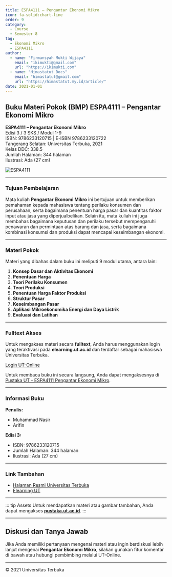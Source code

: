 ```yaml
--- 
title: ESPA4111 – Pengantar Ekonomi Mikro
icon: fa-solid:chart-line
order: 9
category:
  - Course
  - Semester 8
tag:
  - Ekonomi Mikro
  - ESPA4111
author:
  - name: "Firmansyah Mukti Wijaya"
    email: "ikimukti@gmail.com"
    url: "https://ikimukti.com"
  - name: "Himastatut Docs"
    email: "himastatut@gmail.com"
    url: "https://himastatut.my.id/article/"
date: 2021-01-01
--- 
```


## Buku Materi Pokok (BMP) ESPA4111 – Pengantar Ekonomi Mikro

**ESPA4111 – Pengantar Ekonomi Mikro**  
Edisi 3 / 3 SKS / Modul 1-9  
ISBN: 9786233120715 | E-ISBN 9786233120722  
Tangerang Selatan: Universitas Terbuka, 2021  
Kelas DDC: 338.5  
Jumlah Halaman: 344 halaman  
Ilustrasi: Ada (27 cm)

![ESPA4111](https://pustaka.ut.ac.id/lib/wp-content/uploads/2022/02/ESPA411103-1429x2000.jpg)

--- 

### Tujuan Pembelajaran

Mata kuliah **Pengantar Ekonomi Mikro** ini bertujuan untuk memberikan pemahaman kepada mahasiswa tentang perilaku konsumen dan perusahaan, serta bagaimana penentuan harga pasar dan kuantitas faktor input atau jasa yang diperjualbelikan. Selain itu, mata kuliah ini juga membahas bagaimana keputusan dan perilaku tersebut mempengaruhi penawaran dan permintaan atas barang dan jasa, serta bagaimana kombinasi konsumsi dan produksi dapat mencapai keseimbangan ekonomi.

--- 

### Materi Pokok

Materi yang dibahas dalam buku ini meliputi 9 modul utama, antara lain:

1. **Konsep Dasar dan Aktivitas Ekonomi**
2. **Penentuan Harga**
3. **Teori Perilaku Konsumen**
4. **Teori Produksi**
5. **Penentuan Harga Faktor Produksi**
6. **Struktur Pasar**
7. **Keseimbangan Pasar**
8. **Aplikasi Mikroekonomika Energi dan Daya Listrik**
9. **Evaluasi dan Latihan**  

--- 

### Fulltext Akses

Untuk mengakses materi secara **fulltext**, Anda harus menggunakan login yang teraktivasi pada **elearning.ut.ac.id** dan terdaftar sebagai mahasiswa Universitas Terbuka.

[Login UT-Online](http://elearning.ut.ac.id)

Untuk membaca buku ini secara langsung, Anda dapat mengaksesnya di [Pustaka UT - ESPA4111 Pengantar Ekonomi Mikro](https://pustaka.ut.ac.id/lib/espa4111-pengantar-ekonomi-mikro-edisi-3/).

--- 

### Informasi Buku

**Penulis:**  
- Muhammad Nasir  
- Arifin

**Edisi 3:**
- ISBN: 9786233120715
- Jumlah Halaman: 344 halaman
- Ilustrasi: Ada (27 cm)

--- 

### Link Tambahan

- [Halaman Resmi Universitas Terbuka](https://www.ut.ac.id)
- [Elearning UT](http://elearning.ut.ac.id)

--- 

::: tip Assets
Untuk mendapatkan materi atau gambar tambahan, Anda dapat mengakses **[pustaka.ut.ac.id](https://pustaka.ut.ac.id)**.
:::

--- 

## Diskusi dan Tanya Jawab

Jika Anda memiliki pertanyaan mengenai materi atau ingin berdiskusi lebih lanjut mengenai **Pengantar Ekonomi Mikro**, silakan gunakan fitur komentar di bawah atau hubungi pembimbing melalui UT-Online.

--- 

<footer>
  <p>© 2021 Universitas Terbuka</p>
</footer>

